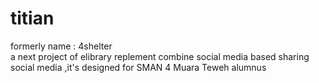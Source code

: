 # titian

formerly name : 4shelter <br>
a next project of elibrary replement combine social media based sharing social media ,it's designed for SMAN 4 Muara Teweh alumnus
